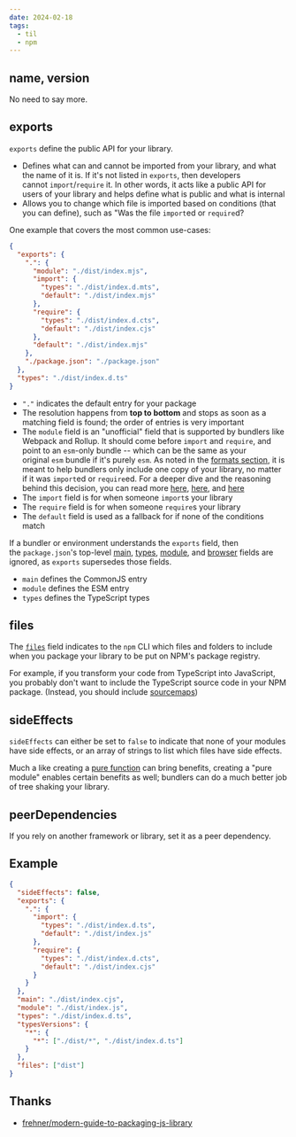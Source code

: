 ```yaml
---
date: 2024-02-18
tags:
  - til
  - npm
---
```


## name, version

No need to say more.

## exports

`exports` define the public API for your library.

- Defines what can and cannot be imported from your library, and what the name of it is. If it's not listed in `exports`, then developers cannot `import`/`require` it. In other words, it acts like a public API for users of your library and helps define what is public and what is internal
- Allows you to change which file is imported based on conditions (that you can define), such as "Was the file `import`ed or `require`d?

One example that covers the most common use-cases:

```json
{
  "exports": {
    ".": {
      "module": "./dist/index.mjs",
      "import": {
        "types": "./dist/index.d.mts",
        "default": "./dist/index.mjs"
      },
      "require": {
        "types": "./dist/index.d.cts",
        "default": "./dist/index.cjs"
      },
      "default": "./dist/index.mjs"
    },
    "./package.json": "./package.json"
  },
  "types": "./dist/index.d.ts"
}
```

- `"."` indicates the default entry for your package
- The resolution happens from **top to bottom** and stops as soon as a matching field is found; the order of entries is very important
- The `module` field is an "unofficial" field that is supported by bundlers like Webpack and Rollup. It should come before `import` and `require`, and point to an `esm`-only bundle -- which can be the same as your original `esm` bundle if it's purely `esm`. As noted in the [formats section](https://github.com/frehner/modern-guide-to-packaging-js-library#output-to-esm-cjs-and-umd-formats), it is meant to help bundlers only include one copy of your library, no matter if it was `import`ed or `require`ed. For a deeper dive and the reasoning behind this decision, you can read more [here](https://github.com/webpack/webpack/issues/11014#issuecomment-641550630), [here](https://github.com/webpack/webpack/issues/11014#issuecomment-643256943), and [here](https://github.com/rollup/plugins/pull/540#issuecomment-692078443)
- The `import` field is for when someone `import`s your library
- The `require` field is for when someone `require`s your library
- The `default` field is used as a fallback for if none of the conditions match

If a bundler or environment understands the `exports` field, then the `package.json`'s top-level [main](https://github.com/frehner/modern-guide-to-packaging-js-library#set-the-main-field), [types](https://github.com/frehner/modern-guide-to-packaging-js-library#set-the-types-field), [module](https://github.com/frehner/modern-guide-to-packaging-js-library#set-the-module-field), and [browser](https://github.com/frehner/modern-guide-to-packaging-js-library#set-the-browser-field) fields are ignored, as `exports` supersedes those fields.

- `main` defines the CommonJS entry
- `module` defines the ESM entry
- `types` defines the TypeScript types

## files

The [`files`](https://docs.npmjs.com/cli/v8/configuring-npm/package-json#files) field indicates to the `npm` CLI which files and folders to include when you package your library to be put on NPM's package registry.

For example, if you transform your code from TypeScript into JavaScript, you probably don't want to include the TypeScript source code in your NPM package. (Instead, you should include [sourcemaps](https://github.com/frehner/modern-guide-to-packaging-js-library#create-sourcemaps))

## sideEffects

`sideEffects` can either be set to `false` to indicate that none of your modules have side effects, or an array of strings to list which files have side effects.

Much a like creating a [pure function](https://en.wikipedia.org/wiki/Pure_function) can bring benefits, creating a "pure module" enables certain benefits as well; bundlers can do a much better job of tree shaking your library.

## peerDependencies

If you rely on another framework or library, set it as a peer dependency.

## Example

```json
{
  "sideEffects": false,
  "exports": {
    ".": {
      "import": {
        "types": "./dist/index.d.ts",
        "default": "./dist/index.js"
      },
      "require": {
        "types": "./dist/index.d.cts",
        "default": "./dist/index.cjs"
      }
    }
  },
  "main": "./dist/index.cjs",
  "module": "./dist/index.js",
  "types": "./dist/index.d.ts",
  "typesVersions": {
    "*": {
      "*": ["./dist/*", "./dist/index.d.ts"]
    }
  },
  "files": ["dist"]
}
```

## Thanks

- [frehner/modern-guide-to-packaging-js-library](https://github.com/frehner/modern-guide-to-packaging-js-library)
